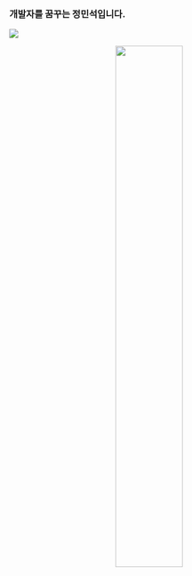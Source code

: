 ### 개발자를 꿈꾸는 정민석입니다.
<a href="https://velog.io/@phantom2115"><img src="https://img.shields.io/badge/Tech%20Blog-11B48A?style=flat-square&logo=Vimeo&logoColor=white&link=https://velog.io/@phantom2115"/></a>
<div align='center'>
  <img width="49%" src="https://velog-readme-stats.vercel.app/api?name=phantom2115&color=dark">
</div>
